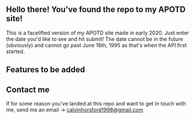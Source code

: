 ## Hello there! You've found the repo to my APOTD site!
This is a facelifted version of my APOTD site made in early 2020.
Just enter the date you'd like to see and hit submit!
The date cannot be in the future (obviously) and cannot go past June 16th, 1995 as that's when the API first started.
## Features to be added


## Contact me
If for some reason you've landed at this repo and want to get in touch with me, send me an email -> calvinhorsford1998@gmail.com
